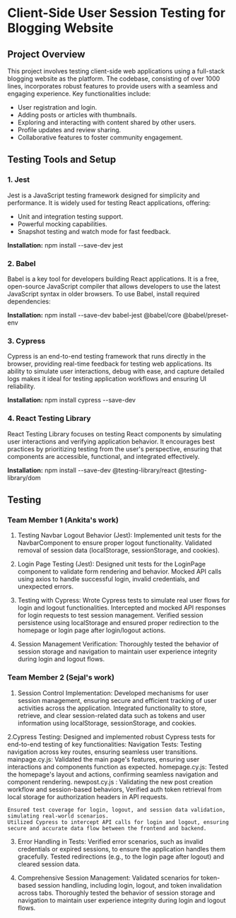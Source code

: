 # Client-Side User Session Testing for Blogging Website

## Project Overview

This project involves testing client-side web applications using a full-stack blogging website as the platform. The codebase, consisting of over 1000 lines, incorporates robust features to provide users with a seamless and engaging experience. Key functionalities include:

- User registration and login.
- Adding posts or articles with thumbnails.
- Exploring and interacting with content shared by other users.
- Profile updates and review sharing.
- Collaborative features to foster community engagement.

## Testing Tools and Setup

### 1. **Jest**
Jest is a JavaScript testing framework designed for simplicity and performance. It is widely used for testing React applications, offering:

- Unit and integration testing support.
- Powerful mocking capabilities.
- Snapshot testing and watch mode for fast feedback.

**Installation:**
npm install --save-dev jest

### 2. **Babel**
Babel is a key tool for developers building React applications. It is a free, open-source JavaScript compiler that allows developers to use the latest JavaScript syntax in older browsers. To use Babel, install required dependencies:

**Installation:**
npm install --save-dev babel-jest @babel/core @babel/preset-env

### 3. **Cypress**
Cypress is an end-to-end testing framework that runs directly in the browser, providing real-time feedback for testing web applications. Its ability to simulate user interactions, debug with ease, and capture detailed logs makes it ideal for testing application workflows and ensuring UI reliability.

**Installation:**
npm install cypress --save-dev

### 4. **React Testing Library**
React Testing Library focuses on testing React components by simulating user interactions and verifying application behavior. It encourages best practices by prioritizing testing from the user's perspective, ensuring that components are accessible, functional, and integrated effectively.

**Installation:**
npm install --save-dev @testing-library/react @testing-library/dom

## Testing

### Team Member 1 (Ankita's work)
1. Testing Navbar Logout Behavior (Jest):
    Implemented unit tests for the NavbarComponent to ensure proper logout functionality.
    Validated removal of session data (localStorage, sessionStorage, and cookies).

2. Login Page Testing (Jest):
    Designed unit tests for the LoginPage component to validate form rendering and behavior.
    Mocked API calls using axios to handle successful login, invalid credentials, and unexpected errors.

3. Testing with Cypress:
    Wrote Cypress tests to simulate real user flows for login and logout functionalities.
    Intercepted and mocked API responses for login requests to test session management.
    Verified session persistence using localStorage and ensured proper redirection to the homepage or login page after login/logout actions.

4. Session Management Verification:
   Thoroughly tested the behavior of session storage and navigation to maintain user experience integrity during login and logout flows.

### Team Member 2 (Sejal's work)

1. Session Control Implementation:
    Developed mechanisms for user session management, ensuring secure and efficient tracking of user activities across the application.
    Integrated functionality to store, retrieve, and clear session-related data such as tokens and user information using localStorage, sessionStorage, and cookies.
    
2.Cypress Testing:
    Designed and implemented robust Cypress tests for end-to-end testing of key functionalities:
    	Navigation Tests: Testing navigation across key routes, ensuring seamless user transitions.
        mainpage.cy.js: Validated the main page's features, ensuring user interactions and components function as expected.
        homepage.cy.js: Tested the homepage's layout and actions, confirming seamless navigation and component rendering.
        newpost.cy.js : Validating the new post creation workflow and session-based behaviors, Verified auth token retrieval from local storage for authorization headers in API requests.
    
    Ensured test coverage for login, logout, and session data validation, simulating real-world scenarios.
    Utilized Cypress to intercept API calls for login and logout, ensuring secure and accurate data flow between the frontend and backend.
    
3. Error Handling in Tests:
    Verified error scenarios, such as invalid credentials or expired sessions, to ensure the application handles them gracefully.
    Tested redirections (e.g., to the login page after logout) and cleared session data.
    
4. Comprehensive Session Management: 
    Validated scenarios for token-based session handling, including login, logout, and token invalidation across tabs.
    Thoroughly tested the behavior of session storage and navigation to maintain user experience integrity during login and logout flows.
    

